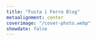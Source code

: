 ```yaml
---
title: "Fusta i Ferro Blog"
metaalignment: center
coverimage: "/cover-photo.webp"
showdate: false
---
```


